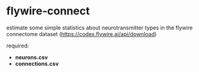# flywire-connect
estimate some simple statistics about neurotransmitter types in the flywire connectome dataset (https://codex.flywire.ai/api/download)

required:
-  **neurons.csv**
-   **connections.csv**

